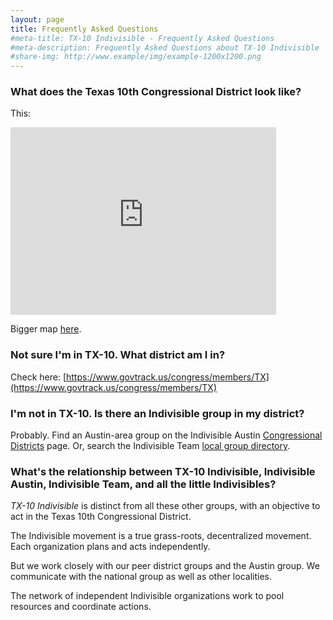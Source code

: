 ```yaml
---
layout: page
title: Frequently Asked Questions
#meta-title: TX-10 Indivisible - Frequently Asked Questions
#meta-description: Frequently Asked Questions about TX-10 Indivisible
#share-img: http://www.example/img/example-1200x1200.png
---
```



### What does the Texas 10th Congressional District look like?

This:

<iframe width="425" height="300" frameborder="0" scrolling="no" marginheight="0" marginwidth="0"
src="https://www.govtrack.us/congress/members/embed/mapframe?state=tx&district=10&bounds=-100.439,32.763,-93.067,28.65"></iframe>

Bigger map [here](https://www.govtrack.us/congress/members/TX/10).


### Not sure I'm in TX-10. What district am I in?

Check here: [https://www.govtrack.us/congress/members/TX](https://www.govtrack.us/congress/members/TX)


### I'm not in TX-10. Is there an Indivisible group in my district?

Probably. Find an Austin-area group on the Indivisible Austin [Congressional Districts](http://www.indivisibleaustin.com/take-action-now/congressional-districts/) page. Or, search the Indivisible Team [local group directory](https://www.indivisibleguide.com/local-action-groups).


### What's the relationship between TX-10 Indivisible, Indivisible Austin, Indivisible Team, and all the little Indivisibles?

_TX-10 Indivisible_ is distinct from all these other groups, with an
objective to act in the Texas 10th Congressional District.

The Indivisible movement is a true grass-roots, decentralized movement.
Each organization plans and acts independently.

But we work closely with our peer district groups and the Austin group.
We communicate with the national group as well as other localities.

The network of independent Indivisible organizations work to pool resources
and coordinate actions.
